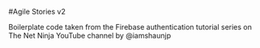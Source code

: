 #Agile Stories v2

Boilerplate code taken from the Firebase authentication tutorial series on The Net Ninja YouTube channel by @iamshaunjp
